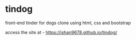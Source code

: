 # tindog
front-end tinder for dogs clone using html, css and bootstrap

access the site at - https://ishan9678.github.io/tindog/
